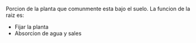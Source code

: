 Porcion de la planta que comunmente esta bajo el suelo.
La funcion de la raiz es:
- Fijar la planta 
- Absorcion de agua y sales

